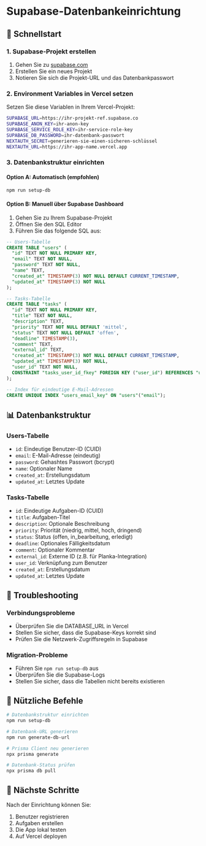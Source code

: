 # Supabase-Datenbankeinrichtung

## 🚀 Schnellstart

### 1. Supabase-Projekt erstellen
1. Gehen Sie zu [supabase.com](https://supabase.com)
2. Erstellen Sie ein neues Projekt
3. Notieren Sie sich die Projekt-URL und das Datenbankpasswort

### 2. Environment Variables in Vercel setzen
Setzen Sie diese Variablen in Ihrem Vercel-Projekt:

```bash
SUPABASE_URL=https://ihr-projekt-ref.supabase.co
SUPABASE_ANON_KEY=ihr-anon-key
SUPABASE_SERVICE_ROLE_KEY=ihr-service-role-key
SUPABASE_DB_PASSWORD=ihr-datenbank-passwort
NEXTAUTH_SECRET=generieren-sie-einen-sicheren-schlüssel
NEXTAUTH_URL=https://ihr-app-name.vercel.app
```

### 3. Datenbankstruktur einrichten

#### Option A: Automatisch (empfohlen)
```bash
npm run setup-db
```

#### Option B: Manuell über Supabase Dashboard
1. Gehen Sie zu Ihrem Supabase-Projekt
2. Öffnen Sie den SQL Editor
3. Führen Sie das folgende SQL aus:

```sql
-- Users-Tabelle
CREATE TABLE "users" (
  "id" TEXT NOT NULL PRIMARY KEY,
  "email" TEXT NOT NULL,
  "password" TEXT NOT NULL,
  "name" TEXT,
  "created_at" TIMESTAMP(3) NOT NULL DEFAULT CURRENT_TIMESTAMP,
  "updated_at" TIMESTAMP(3) NOT NULL
);

-- Tasks-Tabelle
CREATE TABLE "tasks" (
  "id" TEXT NOT NULL PRIMARY KEY,
  "title" TEXT NOT NULL,
  "description" TEXT,
  "priority" TEXT NOT NULL DEFAULT 'mittel',
  "status" TEXT NOT NULL DEFAULT 'offen',
  "deadline" TIMESTAMP(3),
  "comment" TEXT,
  "external_id" TEXT,
  "created_at" TIMESTAMP(3) NOT NULL DEFAULT CURRENT_TIMESTAMP,
  "updated_at" TIMESTAMP(3) NOT NULL,
  "user_id" TEXT NOT NULL,
  CONSTRAINT "tasks_user_id_fkey" FOREIGN KEY ("user_id") REFERENCES "users" ("id") ON DELETE CASCADE ON UPDATE CASCADE
);

-- Index für eindeutige E-Mail-Adressen
CREATE UNIQUE INDEX "users_email_key" ON "users"("email");
```

## 📊 Datenbankstruktur

### Users-Tabelle
- `id`: Eindeutige Benutzer-ID (CUID)
- `email`: E-Mail-Adresse (eindeutig)
- `password`: Gehashtes Passwort (bcrypt)
- `name`: Optionaler Name
- `created_at`: Erstellungsdatum
- `updated_at`: Letztes Update

### Tasks-Tabelle
- `id`: Eindeutige Aufgaben-ID (CUID)
- `title`: Aufgaben-Titel
- `description`: Optionale Beschreibung
- `priority`: Priorität (niedrig, mittel, hoch, dringend)
- `status`: Status (offen, in_bearbeitung, erledigt)
- `deadline`: Optionales Fälligkeitsdatum
- `comment`: Optionaler Kommentar
- `external_id`: Externe ID (z.B. für Planka-Integration)
- `user_id`: Verknüpfung zum Benutzer
- `created_at`: Erstellungsdatum
- `updated_at`: Letztes Update

## 🔧 Troubleshooting

### Verbindungsprobleme
- Überprüfen Sie die DATABASE_URL in Vercel
- Stellen Sie sicher, dass die Supabase-Keys korrekt sind
- Prüfen Sie die Netzwerk-Zugriffsregeln in Supabase

### Migration-Probleme
- Führen Sie `npm run setup-db` aus
- Überprüfen Sie die Supabase-Logs
- Stellen Sie sicher, dass die Tabellen nicht bereits existieren

## 📝 Nützliche Befehle

```bash
# Datenbankstruktur einrichten
npm run setup-db

# Datenbank-URL generieren
npm run generate-db-url

# Prisma Client neu generieren
npx prisma generate

# Datenbank-Status prüfen
npx prisma db pull
```

## 🎯 Nächste Schritte

Nach der Einrichtung können Sie:
1. Benutzer registrieren
2. Aufgaben erstellen
3. Die App lokal testen
4. Auf Vercel deployen
